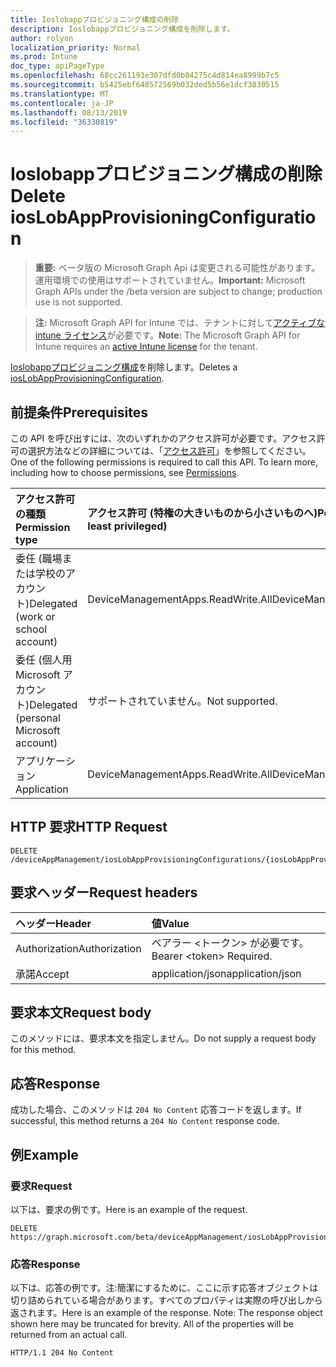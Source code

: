 ```yaml
---
title: Ioslobappプロビジョニング構成の削除
description: Ioslobappプロビジョニング構成を削除します。
author: rolyon
localization_priority: Normal
ms.prod: Intune
doc_type: apiPageType
ms.openlocfilehash: 68cc261193e307dfd0b04275c4d814ea8999b7c5
ms.sourcegitcommit: b5425ebf648572569b032ded5b56e1dcf3830515
ms.translationtype: MT
ms.contentlocale: ja-JP
ms.lasthandoff: 08/13/2019
ms.locfileid: "36330819"
---
```

# <a name="delete-ioslobappprovisioningconfiguration"></a><span data-ttu-id="fe802-103">Ioslobappプロビジョニング構成の削除</span><span class="sxs-lookup"><span data-stu-id="fe802-103">Delete iosLobAppProvisioningConfiguration</span></span>

> <span data-ttu-id="fe802-104">**重要:** ベータ版の Microsoft Graph Api は変更される可能性があります。運用環境での使用はサポートされていません。</span><span class="sxs-lookup"><span data-stu-id="fe802-104">**Important:** Microsoft Graph APIs under the /beta version are subject to change; production use is not supported.</span></span>

> <span data-ttu-id="fe802-105">**注:** Microsoft Graph API for Intune では、テナントに対して[アクティブな intune ライセンス](https://go.microsoft.com/fwlink/?linkid=839381)が必要です。</span><span class="sxs-lookup"><span data-stu-id="fe802-105">**Note:** The Microsoft Graph API for Intune requires an [active Intune license](https://go.microsoft.com/fwlink/?linkid=839381) for the tenant.</span></span>

<span data-ttu-id="fe802-106">[Ioslobappプロビジョニング構成](../resources/intune-apps-ioslobappprovisioningconfiguration.md)を削除します。</span><span class="sxs-lookup"><span data-stu-id="fe802-106">Deletes a [iosLobAppProvisioningConfiguration](../resources/intune-apps-ioslobappprovisioningconfiguration.md).</span></span>

## <a name="prerequisites"></a><span data-ttu-id="fe802-107">前提条件</span><span class="sxs-lookup"><span data-stu-id="fe802-107">Prerequisites</span></span>
<span data-ttu-id="fe802-p101">この API を呼び出すには、次のいずれかのアクセス許可が必要です。アクセス許可の選択方法などの詳細については、「[アクセス許可](/graph/permissions-reference)」を参照してください。</span><span class="sxs-lookup"><span data-stu-id="fe802-p101">One of the following permissions is required to call this API. To learn more, including how to choose permissions, see [Permissions](/graph/permissions-reference).</span></span>

|<span data-ttu-id="fe802-110">アクセス許可の種類</span><span class="sxs-lookup"><span data-stu-id="fe802-110">Permission type</span></span>|<span data-ttu-id="fe802-111">アクセス許可 (特権の大きいものから小さいものへ)</span><span class="sxs-lookup"><span data-stu-id="fe802-111">Permissions (from most to least privileged)</span></span>|
|:---|:---|
|<span data-ttu-id="fe802-112">委任 (職場または学校のアカウント)</span><span class="sxs-lookup"><span data-stu-id="fe802-112">Delegated (work or school account)</span></span>|<span data-ttu-id="fe802-113">DeviceManagementApps.ReadWrite.All</span><span class="sxs-lookup"><span data-stu-id="fe802-113">DeviceManagementApps.ReadWrite.All</span></span>|
|<span data-ttu-id="fe802-114">委任 (個人用 Microsoft アカウント)</span><span class="sxs-lookup"><span data-stu-id="fe802-114">Delegated (personal Microsoft account)</span></span>|<span data-ttu-id="fe802-115">サポートされていません。</span><span class="sxs-lookup"><span data-stu-id="fe802-115">Not supported.</span></span>|
|<span data-ttu-id="fe802-116">アプリケーション</span><span class="sxs-lookup"><span data-stu-id="fe802-116">Application</span></span>|<span data-ttu-id="fe802-117">DeviceManagementApps.ReadWrite.All</span><span class="sxs-lookup"><span data-stu-id="fe802-117">DeviceManagementApps.ReadWrite.All</span></span>|

## <a name="http-request"></a><span data-ttu-id="fe802-118">HTTP 要求</span><span class="sxs-lookup"><span data-stu-id="fe802-118">HTTP Request</span></span>
<!-- {
  "blockType": "ignored"
}
-->
``` http
DELETE /deviceAppManagement/iosLobAppProvisioningConfigurations/{iosLobAppProvisioningConfigurationId}
```

## <a name="request-headers"></a><span data-ttu-id="fe802-119">要求ヘッダー</span><span class="sxs-lookup"><span data-stu-id="fe802-119">Request headers</span></span>
|<span data-ttu-id="fe802-120">ヘッダー</span><span class="sxs-lookup"><span data-stu-id="fe802-120">Header</span></span>|<span data-ttu-id="fe802-121">値</span><span class="sxs-lookup"><span data-stu-id="fe802-121">Value</span></span>|
|:---|:---|
|<span data-ttu-id="fe802-122">Authorization</span><span class="sxs-lookup"><span data-stu-id="fe802-122">Authorization</span></span>|<span data-ttu-id="fe802-123">ベアラー &lt;トークン&gt; が必要です。</span><span class="sxs-lookup"><span data-stu-id="fe802-123">Bearer &lt;token&gt; Required.</span></span>|
|<span data-ttu-id="fe802-124">承諾</span><span class="sxs-lookup"><span data-stu-id="fe802-124">Accept</span></span>|<span data-ttu-id="fe802-125">application/json</span><span class="sxs-lookup"><span data-stu-id="fe802-125">application/json</span></span>|

## <a name="request-body"></a><span data-ttu-id="fe802-126">要求本文</span><span class="sxs-lookup"><span data-stu-id="fe802-126">Request body</span></span>
<span data-ttu-id="fe802-127">このメソッドには、要求本文を指定しません。</span><span class="sxs-lookup"><span data-stu-id="fe802-127">Do not supply a request body for this method.</span></span>

## <a name="response"></a><span data-ttu-id="fe802-128">応答</span><span class="sxs-lookup"><span data-stu-id="fe802-128">Response</span></span>
<span data-ttu-id="fe802-129">成功した場合、このメソッドは `204 No Content` 応答コードを返します。</span><span class="sxs-lookup"><span data-stu-id="fe802-129">If successful, this method returns a `204 No Content` response code.</span></span>

## <a name="example"></a><span data-ttu-id="fe802-130">例</span><span class="sxs-lookup"><span data-stu-id="fe802-130">Example</span></span>

### <a name="request"></a><span data-ttu-id="fe802-131">要求</span><span class="sxs-lookup"><span data-stu-id="fe802-131">Request</span></span>
<span data-ttu-id="fe802-132">以下は、要求の例です。</span><span class="sxs-lookup"><span data-stu-id="fe802-132">Here is an example of the request.</span></span>
``` http
DELETE https://graph.microsoft.com/beta/deviceAppManagement/iosLobAppProvisioningConfigurations/{iosLobAppProvisioningConfigurationId}
```

### <a name="response"></a><span data-ttu-id="fe802-133">応答</span><span class="sxs-lookup"><span data-stu-id="fe802-133">Response</span></span>
<span data-ttu-id="fe802-p102">以下は、応答の例です。注:簡潔にするために、ここに示す応答オブジェクトは切り詰められている場合があります。すべてのプロパティは実際の呼び出しから返されます。</span><span class="sxs-lookup"><span data-stu-id="fe802-p102">Here is an example of the response. Note: The response object shown here may be truncated for brevity. All of the properties will be returned from an actual call.</span></span>
``` http
HTTP/1.1 204 No Content
```







